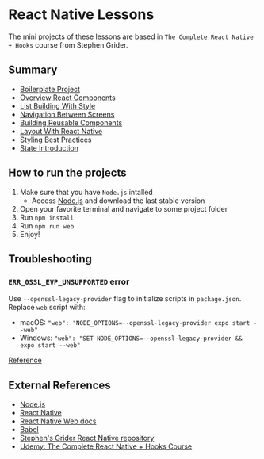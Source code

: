 # React Native Lessons

The mini projects of these lessons are based in `The Complete React Native + Hooks` course from Stephen Grider.

## Summary

- [Boilerplate Project](00-boilerplate-project)
- [Overview React Components](01-overview-react-components)
- [List Building With Style](02-list-building-with-style)
- [Navigation Between Screens](03-navigation-between-screens)
- [Building Reusable Components](04-building-reusable-components)
- [Layout With React Native](05-layout-with-react-native)
- [Styling Best Practices](06-styling-best-practices)
- [State Introduction](07-state-introduction)

## How to run the projects

1. Make sure that you have `Node.js` intalled
    - Access [Node.js](https://nodejs.org/) and download the last stable version
2. Open your favorite terminal and navigate to some project folder
3. Run `npm install`
4. Run `npm run web`
5. Enjoy!

## Troubleshooting

### `ERR_0SSL_EVP_UNSUPPORTED` error
Use `--openssl-legacy-provider` flag to initialize scripts in `package.json`. Replace `web` script with:
- macOS: `"web": "NODE_OPTIONS=--openssl-legacy-provider expo start --web"`
- Windows: `"web": "SET NODE_OPTIONS=--openssl-legacy-provider && expo start --web"`

[Reference](https://stackoverflow.com/questions/69719601/getting-error-digital-envelope-routines-reason-unsupported-code-err-oss)

## External References
- [Node.js](https://nodejs.org/)
- [React Native](https://reactnative.dev/)
- [React Native Web docs](https://necolas.github.io/react-native-web/docs/)
- [Babel](https://babeljs.io)
- [Stephen's Grider React Native repository](https://github.com/StephenGrider/rn-casts)
- [Udemy: The Complete React Native + Hooks Course](https://www.udemy.com/course/the-complete-react-native-and-redux-course)